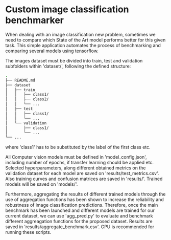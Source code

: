 # Custom image classification benchmarker

When dealing with an image classification new problem, sometimes we need to compare which State of the Art model performs better for this given task. This simple application automates the process of benchmarking and comparing several models using tensorflow. 

The images dataset must be divided into train, test and validation subfolders within 'dataset/', following the defined structure:

```bash
.
├── README.md
├── dataset
│   ├── train
│   │   ├── class1/
│   │   ├── class2/
│   │   └── ...
│   ├── test
│   │   ├── class1/
│   │   └── ...
│   └── validation
│       ├── class1/
│       └── ...
└── ...
```
where 'class1' has to be substituted by the label of the first class etc.

All Computer vision models must be defined in 'model_config.json', including number of epochs, if transfer learning should be applied etc. Selected hyperparameters, along different obtained metrics on the validation dataset for each model are saved on 'results/test_metrics.csv'. Also training curves and confusion matrices are saved in 'results/'. Trained models will be saved on 'models/'.

Furthermore, aggregating the results of different trained models through the use of aggregation functions has been shown to increase the reliability and robustness of image classification predictions. Therefore, once the main benchmark has been launched and different models are trained for our current dataset, we can use 'agg_pred.py' to evaluate and benchmark different aggreagation functions for the proposed dataset. Results are saved in 'results/aggregate_benchmark.csv'. GPU is recommended for running these scripts. 

